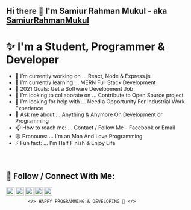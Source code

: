 ## Hi there 👋 I'm Samiur Rahman Mukul - aka [SamiurRahmanMukul][facebook]

# ✨ I'm a Student, Programmer & Developer

- 🔭 I’m currently working on ... React, Node & Express.js
- 🌱 I’m currently learning ... MERN Full Stack Development
- 🥅 2021 Goals: Get a Software Development Job
- 👯 I’m looking to collaborate on ... Contribute to Open Source project
- 🤔 I’m looking for help with ... Need a Opportunity For Industrial Work Experience
- 💬 Ask me about ... Anything & Anymore On Development or Programming
- 📫 How to reach me: ... Contact / Follow Me - Facebook or Email
- 😄 Pronouns: ... I'm an Man And Love Programming
- ⚡ Fun fact: ... I'm Half Finish & Enjoy Life

<br />

## 🔰 Follow / Connect With Me:

[<img align="left" alt="codeSTACKr | LinkedIn" width="22px" src="https://cdn.jsdelivr.net/npm/simple-icons@v3/icons/gmail.svg" />][gmail]
[<img align="left" alt="codeSTACKr | Twitter" width="22px" src="https://cdn.jsdelivr.net/npm/simple-icons@v3/icons/facebook.svg" />][facebook]
[<img align="left" alt="codeSTACKr | Instagram" width="22px" src="https://cdn.jsdelivr.net/npm/simple-icons@v3/icons/instagram.svg" />][instagram]
[<img align="left" alt="codeSTACKr | Twitter" width="22px" src="https://cdn.jsdelivr.net/npm/simple-icons@v3/icons/twitter.svg" />][twitter]
[<img align="left" alt="codeSTACKr | LinkedIn" width="22px" src="https://cdn.jsdelivr.net/npm/simple-icons@v3/icons/linkedin.svg" />][linkedin]

<br />

            </> HAPPY PROGRAMMING & DEVELOPING 🤣 </>

<!-- my social site link -->

[facebook]: https://www.faceook.com/SamiurRahmanMukul
[instagram]: https://www.instagram.com/samiur_rahman_mukul
[twitter]: https://www.twitter.com/SamiurRahMukul
[linkedin]: https://www.linkedin.com/in/SamiurRahmanMukul
[github]: https://www.github.com/SamiurRahmanMukul
[gmail]: mailto:sr.mukul9090@gmail.com
